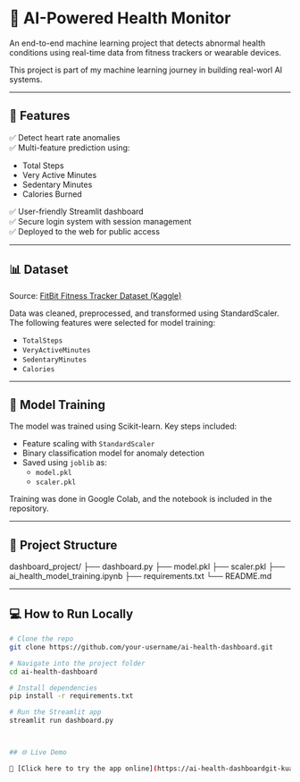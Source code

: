 # 💓 AI-Powered Health Monitor

An end-to-end machine learning project that detects abnormal health conditions using real-time data from fitness trackers or wearable devices.

This project is part of my machine learning journey in building real-worl AI systems.

---

## 🚀 Features

✅ Detect heart rate anomalies  
✅ Multi-feature prediction using:
- Total Steps
- Very Active Minutes
- Sedentary Minutes
- Calories Burned  

✅ User-friendly Streamlit dashboard  
✅ Secure login system with session management  
✅ Deployed to the web for public access  

---

## 📊 Dataset

Source: [FitBit Fitness Tracker Dataset (Kaggle)](https://www.kaggle.com/datasets/arashnic/fitbit)

Data was cleaned, preprocessed, and transformed using StandardScaler. The following features were selected for model training:

- `TotalSteps`
- `VeryActiveMinutes`
- `SedentaryMinutes`
- `Calories`

---

## 🧠 Model Training

The model was trained using Scikit-learn. Key steps included:

- Feature scaling with `StandardScaler`
- Binary classification model for anomaly detection
- Saved using `joblib` as:
  - `model.pkl`
  - `scaler.pkl`

Training was done in Google Colab, and the notebook is included in the repository.

---

## 📁 Project Structure
dashboard_project/
├── dashboard.py
├── model.pkl 
├── scaler.pkl 
├── ai_health_model_training.ipynb 
├── requirements.txt
└── README.md 


---

## 💻 How to Run Locally

```bash
# Clone the repo
git clone https://github.com/your-username/ai-health-dashboard.git

# Navigate into the project folder
cd ai-health-dashboard

# Install dependencies
pip install -r requirements.txt

# Run the Streamlit app
streamlit run dashboard.py



## 🌐 Live Demo

🔗 [Click here to try the app online](https://ai-health-dashboardgit-kuaqyppwitgu8knuhobxlo.streamlit.app/)
